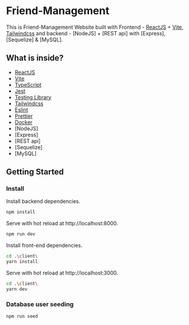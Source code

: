 # Friend-Management

This is Friend-Management Website built with Frontend - [ReactJS](https://reactjs.org) + [Vite](https://vitejs.dev), [Tailwindcss](https://tailwindcss.com) and
backend - [NodeJS] + [REST api] with [Express], [Sequelize] & [MySQL].

## What is inside?

- [ReactJS](https://reactjs.org)
- [Vite](https://vitejs.dev)
- [TypeScript](https://www.typescriptlang.org)
- [Jest](https://jestjs.io)
- [Testing Library](https://testing-library.com)
- [Tailwindcss](https://tailwindcss.com)
- [Eslint](https://eslint.org)
- [Prettier](https://prettier.io)
- [Docker](https://www.docker.com)
- [NodeJS]
- [Express]
- [REST api]
- [Sequelize]
- [MySQL]

## Getting Started

### Install

Install backend dependencies.

```bash
npm install
```
Serve with hot reload at http://localhost:8000.

```bash
npm run dev
```

Install front-end dependencies.

```bash
cd .\client\
yarn install
```
Serve with hot reload at http://localhost:3000.

```bash
cd .\client\
yarn dev
```

### Database user seeding
```bash
npm run seed
```
